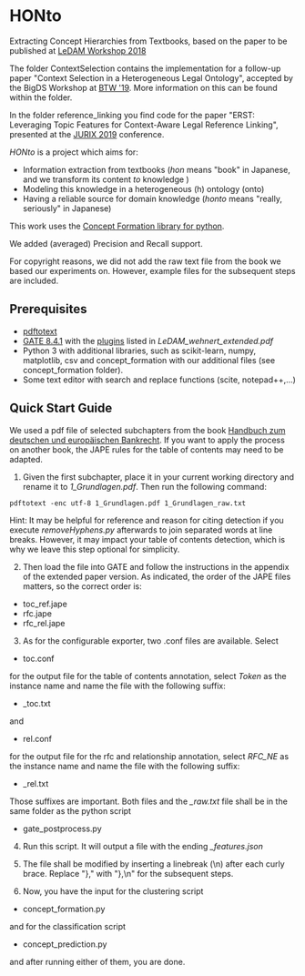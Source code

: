 # HONto
Extracting Concept Hierarchies from Textbooks, based on the paper to be published at [LeDAM Workshop 2018](https://sites.google.com/site/legaldam2018/programme)

The folder ContextSelection contains the implementation for a follow-up paper "Context Selection in a Heterogeneous Legal Ontology", accepted by the BigDS Workshop at [BTW '19](https://btw.informatik.uni-rostock.de/index.php/de/). More information on this can be found within the folder.

In the folder reference_linking you find code for the paper "ERST: Leveraging Topic Features for Context-Aware Legal Reference Linking", presented at the [JURIX 2019](https://jurix2019.oeg-upm.net/index.html) conference.


*HONto* is a project which aims for: 

* Information extraction from textbooks (*hon* means "book" in Japanese, and we transform its content *to* knowledge ) 
* Modeling this knowledge in a heterogeneous (h) ontology (onto)
* Having a reliable source for domain knowledge (*honto* means "really, seriously" in Japanese)

This work uses the [Concept Formation library for python](https://github.com/cmaclell/concept_formation).

We added (averaged) Precision and Recall support.

For copyright reasons, we did not add the raw text file from the book we based our experiments on. However, example files for the subsequent steps are included.

## Prerequisites

* [pdftotext](http://www.xpdfreader.com/)
* [GATE 8.4.1](https://gate.ac.uk/) with the [plugins](https://gate.ac.uk/gate/doc/plugins.html) listed in *LeDAM_wehnert_extended.pdf* 
* Python 3 with additional libraries, such as scikit-learn, numpy, matplotlib, csv and concept_formation with our additional files (see concept_formation folder).
* Some text editor with search and replace functions (scite, notepad++,...)

## Quick Start Guide

We used a pdf file of selected subchapters from the book [Handbuch zum deutschen und europäischen Bankrecht](https://www.springer.com/de/book/9783540766452). If you want to apply the process on another book, the JAPE rules for the table of contents may need to be adapted.

1. Given the first subchapter, place it in your current working directory and rename it to *1_Grundlagen.pdf*. Then run the following command:

``pdftotext -enc utf-8 1_Grundlagen.pdf 1_Grundlagen_raw.txt``

Hint: It may be helpful for reference and reason for citing detection if you execute *removeHyphens.py* afterwards to join separated words at line breaks. However, it may impact your table of contents detection, which is why we leave this step optional for simplicity.


2. Then load the file into GATE and follow the instructions in the appendix of the extended paper version. As indicated, the order of the JAPE files matters, so the correct order is:

* toc_ref.jape
* rfc.jape
* rfc_rel.jape

3. As for the configurable exporter, two .conf files are available.
Select 
* toc.conf 

for the output file for the table of contents annotation, select *Token* as the instance name and name the file with the following suffix:
* _toc.txt

and 
* rel.conf

for the output file for the rfc and relationship annotation, select *RFC_NE* as the instance name and name the file with the following suffix:
* _rel.txt

Those suffixes are important. Both files and the *\_raw.txt* file shall be in the same folder as the python script 
* gate_postprocess.py

4. Run this script. It will output a file with the ending *\_features.json*

5. The file shall be modified by inserting a linebreak (\n) after each curly brace. Replace "}," with "},\n" for the subsequent steps.

6. Now, you have the input for the clustering script 
* concept_formation.py

and for the classification script
* concept_prediction.py

and after running either of them, you are done.

